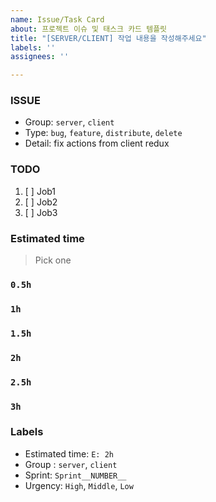```yaml
---
name: Issue/Task Card
about: 프로젝트 이슈 및 태스크 카드 템플릿
title: "[SERVER/CLIENT] 작업 내용을 작성해주세요"
labels: ''
assignees: ''

---
```


### ISSUE
- Group: `server`, `client`
- Type: `bug`, `feature`, `distribute`, `delete`
- Detail: fix actions from client redux

### TODO
1. [ ] Job1
2. [ ] Job2
3. [ ] Job3

### Estimated time
> Pick one
### `0.5h`
### `1h`
### `1.5h`
### `2h`
### `2.5h`
### `3h`

### Labels
- Estimated time: `E: 2h`
- Group : `server`, `client`
- Sprint: `Sprint__NUMBER__`
- Urgency: `High`, `Middle`, `Low`
